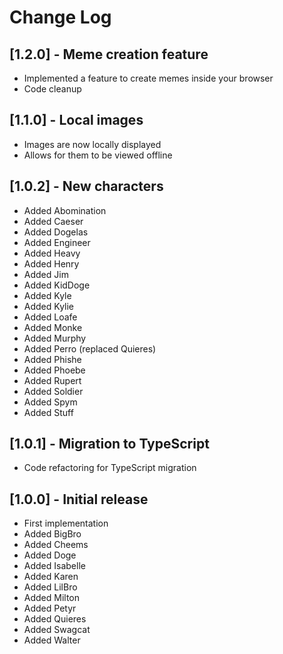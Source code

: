 # Change Log

## [1.2.0] - Meme creation feature

- Implemented a feature to create memes inside your browser
- Code cleanup

## [1.1.0] - Local images

- Images are now locally displayed
- Allows for them to be viewed offline

## [1.0.2] - New characters

- Added Abomination
- Added Caeser
- Added Dogelas
- Added Engineer
- Added Heavy
- Added Henry
- Added Jim
- Added KidDoge
- Added Kyle
- Added Kylie
- Added Loafe
- Added Monke
- Added Murphy
- Added Perro (replaced Quieres)
- Added Phishe
- Added Phoebe
- Added Rupert
- Added Soldier
- Added Spym
- Added Stuff

## [1.0.1] - Migration to TypeScript

- Code refactoring for TypeScript migration

## [1.0.0] - Initial release

- First implementation
- Added BigBro
- Added Cheems
- Added Doge
- Added Isabelle
- Added Karen
- Added LilBro
- Added Milton
- Added Petyr
- Added Quieres
- Added Swagcat
- Added Walter
